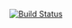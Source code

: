 [![Build Status](https://travis-ci.org/akpante3/stackoverflow-lite.svg?branch=master)](https://travis-ci.org/akpante3/stackoverflow-lite)



